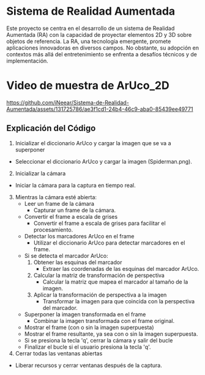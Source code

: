 # Sistema de Realidad Aumentada
Este proyecto se centra en el desarrollo de un sistema de Realidad Aumentada (RA) con la capacidad de proyectar elementos 2D y 3D sobre objetos de referencia. La RA, una tecnología emergente, promete aplicaciones innovadoras en diversos campos. No obstante, su adopción en contextos más allá del entretenimiento se enfrenta a desafíos técnicos y de implementación.

# Video de muestra de ArUco_2D

https://github.com/iNeear/Sistema-de-Realidad-Aumentada/assets/131725786/ae3f1cd1-24b4-46c9-aba0-85439ee49771

## Explicación del Código
1. Inicializar el diccionario ArUco y cargar la imagen que se va a superponer
  - Seleccionar el diccionario ArUco y cargar la imagen (Spiderman.png).

2. Inicializar la cámara
  - Iniciar la cámara para la captura en tiempo real.

3. Mientras la cámara esté abierta:
   - Leer un frame de la cámara
     - Capturar un frame de la cámara.
   - Convertir el frame a escala de grises
     - Convertir el frame a escala de grises para facilitar el procesamiento.
   - Detectar los marcadores ArUco en el frame
     - Utilizar el diccionario ArUco para detectar marcadores en el frame.
   - Si se detecta el marcador ArUco:
     1. Obtener las esquinas del marcador
        - Extraer las coordenadas de las esquinas del marcador ArUco.
     2. Calcular la matriz de transformación de perspectiva
        - Calcular la matriz que mapea el marcador al tamaño de la imagen.
     3. Aplicar la transformación de perspectiva a la imagen
        - Transformar la imagen para que coincida con la perspectiva del marcador.
    - Superponer la imagen transformada en el frame
        - Combinar la imagen transformada con el frame original.
    - Mostrar el frame (con o sin la imagen superpuesta)
     - Mostrar el frame resultante, ya sea con o sin la imagen superpuesta.
    - Si se presiona la tecla 'q', cerrar la cámara y salir del bucle
     - Finalizar el bucle si el usuario presiona la tecla 'q'.
5. Cerrar todas las ventanas abiertas
  - Liberar recursos y cerrar ventanas después de la captura.
